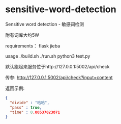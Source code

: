 # sensitive-word-detection

Sensitive word detection - 敏感词检测

附有词库大约5W

requirements：
flask
jieba

usage
./build.sh
./run.sh
python3 test.py

默认跑起来服务位于http://127.0.0.1:5002/api/check

传参: http://127.0.0.1:5002/api/check?input=content

返回示例: 
~~~json
{
  "divide" : "哈哈",
  "pass" : true,
  "time" : 0.00537023871
}
~~~
